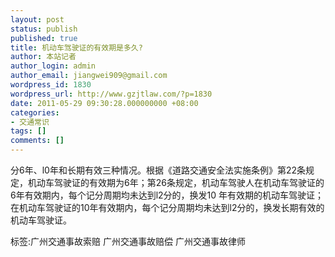 ```yaml
---
layout: post
status: publish
published: true
title: 机动车驾驶证的有效期是多久?
author: 本站记者
author_login: admin
author_email: jiangwei909@gmail.com
wordpress_id: 1830
wordpress_url: http://www.gzjtlaw.com/?p=1830
date: 2011-05-29 09:30:28.000000000 +08:00
categories:
- 交通常识
tags: []
comments: []
---
```

分6年、l0年和长期有效三种情况。根据《道路交通安全法实施条例》第22条规定，机动车驾驶证的有效期为6年；第26条规定，机动车驾驶人在机动车驾驶证的6年有效期内，每个记分周期均未达到l2分的，换发10 年有效期的机动车驾驶证；在机动车驾驶证的10年有效期内，每个记分周期均未达到l2分的，换发长期有效的机动车驾驶证。标签:广州交通事故索赔 广州交通事故赔偿 广州交通事故律师
